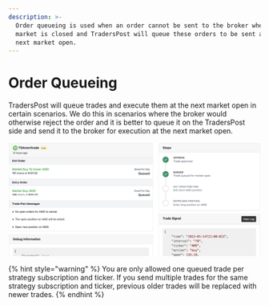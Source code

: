 ```yaml
---
description: >-
  Order queueing is used when an order cannot be sent to the broker when the
  market is closed and TradersPost will queue these orders to be sent at the
  next market open.
---
```


# Order Queueing

TradersPost will queue trades and execute them at the next market open in certain scenarios. We do this in scenarios where the broker would otherwise reject the order and it is better to queue it on the TradersPost side and send it to the broker for execution at the next market open.

![Queued trade for the next market open.](<../.gitbook/assets/Trade Queueing.png>)

{% hint style="warning" %}
You are only allowed one queued trade per strategy subscription and ticker. If you send multiple trades for the same strategy subscription and ticker, previous older trades will be replaced with newer trades.
{% endhint %}
